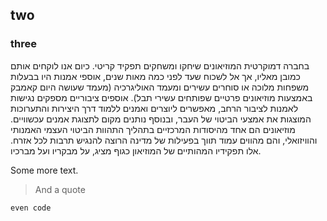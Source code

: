 
## two

### three


בחברה דמוקרטית המוזיאונים שיחקו ומשחקים תפקיד קריטי. כיום אנו לוקחים אותם כמובן מאליו, אך אל לשכוח שעד לפני כמה מאות שנים, אוספי אמנות היו בבעלות משפחות מלוכה או סוחרים עשירים ומעמד האוליגרכיה (מעמד שעושה היום קאמבק באמצעות מוזיאונים פרטיים שפותחים עשירי תבל). אוספים ציבוריים מספקים נגישות לאמנות לציבור הרחב, מאפשרים ליוצרים ואמנים ללמוד דרך היצירות והתערוכות המוצגות את אמצעי הביטוי של העבר, ובנוסף נותנים מקום לתצוגת אמנים עכשוויים. מוזיאונים הם אחד מהיסודות המרכזיים בתהליך התהוות הביטוי העצמי האמנותי והוויזואלי, והם מהווים עמוד תווך בפעילות של מדינה הרוצה להנגיש תרבות לכל אזרח. אלו תפקידיו המהותיים של המוזיאון כגוף מציג, על מבקריו ועל מברכיו.

Some more text.

> And a quote

    even code
